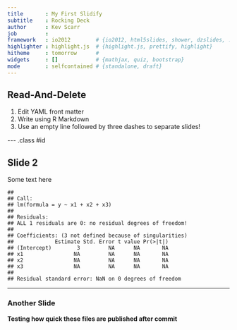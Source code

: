 ```yaml
---
title       : My First Slidify
subtitle    : Rocking Deck
author      : Kev Scarr
job         : 
framework   : io2012        # {io2012, html5slides, shower, dzslides, ...}
highlighter : highlight.js  # {highlight.js, prettify, highlight}
hitheme     : tomorrow      # 
widgets     : []            # {mathjax, quiz, bootstrap}
mode        : selfcontained # {standalone, draft}
---
```


## Read-And-Delete

1. Edit YAML front matter
2. Write using R Markdown
3. Use an empty line followed by three dashes to separate slides!

--- .class #id 

## Slide 2

Some text here


```
## 
## Call:
## lm(formula = y ~ x1 + x2 + x3)
## 
## Residuals:
## ALL 1 residuals are 0: no residual degrees of freedom!
## 
## Coefficients: (3 not defined because of singularities)
##             Estimate Std. Error t value Pr(>|t|)
## (Intercept)        3         NA      NA       NA
## x1                NA         NA      NA       NA
## x2                NA         NA      NA       NA
## x3                NA         NA      NA       NA
## 
## Residual standard error: NaN on 0 degrees of freedom
```


---

### Another Slide


**Testing how quick these files are published after commit**


